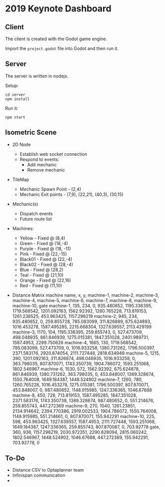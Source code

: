 2019 Keynote Dashboard
======================

## Client

The client is created with the Godot game engine.

Import the `project.godot` file into Godot and then run it.

## Server

The server is written in nodejs. 

Setup:

```
cd server
npm install
```

Run it:

```
npm start
```




## Isometric Scene

* 2D Node
    * Establish web socket connection
    * Respond to events:
        * Add mechanic
        * Remove mechanic

* TileMap
    * Mechanic Spawn Point - (2,4)
    * Mechanic Exit points - (7,9), (22,21), (40,3), (30,15)

* Mechanic(s)
    * Dispatch events
    * Future route list

* Machines:
    * Yellow - Fixed @ (8,4)
    * Green - Fixed @ (18,-4)
    * Purple - Fixed @ (18, -11)
    * Pink - Fixed @ (22,-15)
    * Black01 - Fixed @ (22,-4)
    * Black02 - Fixed @ (28,-4)
    * Blue - Fixed @ (28,2)
    * Teal - Fixed @ (21,10)
    * Orange - Fixed @ (22,16)
    * Red - Fixed @ (11,10)

* Distance Matrix
machine name, x, y, machine-1, machine-2, machine-3, machine-4, machine-5, machine-6, machine-7, machine-8, machine-9, machine-10, gate
machine-1, 135, 234, 0, 935.480652, 1195.336395, 1719.568542, 1201.092163, 1562.92392, 1260.765228, 713.819153, 1261.238525, 453.963425, 1157.296219
machine-2, 945, 234, 935.480652, 0, 259.855728, 785.083099, 311.826889, 675.624893, 1016.453278, 1587.495285, 2215.668304, 1327.639557, 2113.429199
machine-3, 1170, 104, 1195.336395, 259.855743, 0, 527.473709, 498.048935, 861.846939, 1275.015381, 1847.351028, 2401.989731, 1587.4953, 2299.750626
machine-4, 1665, 130, 1719.568542, 785.083099, 527.473709, 0, 1016.933258, 1380.731262, 1796.500397, 2371.583176, 2920.874054, 2111.727448, 2818.634949
machine-5, 1215, 390, 1201.092163, 311.826874, 498.048935, 1016.933258, 0, 363.798035, 807.870071, 1743.350739, 1904.786072, 1593.251068, 1802.546967
machine-6, 1530, 572, 1562.92392, 675.624878, 861.846939, 1380.731262, 363.798035, 0, 453.848007, 1389.328674, 1550.764008, 1649.184387, 1448.524902
machine-7, 1260, 780, 1260.765228, 1016.453278, 1275.015381, 1796.500397, 807.870071, 453.848007, 0, 987.480652, 1148.915985, 1247.336365, 1046.67688
machine-8, 450, 728, 713.819153, 1587.495285, 1847.351028, 2371.583176, 1743.350739, 1389.328674, 987.480652, 0, 551.214676, 259.855743, 447.272369
machine-9, 270, 1040, 1261.23851, 2134.914642, 2394.770386, 2919.002533, 1904.786072, 1550.764008, 1148.915985, 551.214661, 0, 807.870071, 155.942291
machine-10, 225, 598, 453.963425, 1327.639557, 1587.4953, 2111.727448, 1593.251068, 1649.184387, 1247.336365, 259.855743, 807.870087, 0, 703.92778
gate, 360, 936, 1157.296219, 2030.972351, 2290.828094, 2815.060242, 1802.546967, 1448.524902, 1046.67688, 447.272369, 155.942291, 703.92778, 0


## To-Do

* Distance CSV to Optaplanner team
* Infinispan communication
* 